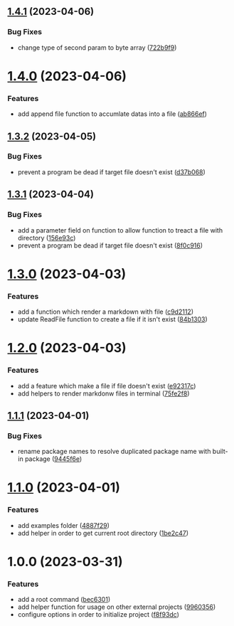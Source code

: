 ## [1.4.1](https://github.com/mindulle/misc/compare/v1.4.0...v1.4.1) (2023-04-06)


### Bug Fixes

* change type of second param to byte array ([722b9f9](https://github.com/mindulle/misc/commit/722b9f9500186df4a75ee69e59ff3ebd0a002979))

# [1.4.0](https://github.com/mindulle/misc/compare/v1.3.2...v1.4.0) (2023-04-06)


### Features

* add append file function to accumlate datas into a file ([ab866ef](https://github.com/mindulle/misc/commit/ab866ef6893ae04d062b8915d734cfa7e9ed68f9))

## [1.3.2](https://github.com/mindulle/misc/compare/v1.3.1...v1.3.2) (2023-04-05)


### Bug Fixes

* prevent a program be dead if target file doesn't exist ([d37b068](https://github.com/mindulle/misc/commit/d37b06822485685cca63d4c57f09404baedb9333))

## [1.3.1](https://github.com/mindulle/misc/compare/v1.3.0...v1.3.1) (2023-04-04)


### Bug Fixes

* add a parameter field on function to allow function to treact a file with directory ([156e93c](https://github.com/mindulle/misc/commit/156e93c2b924ade5613c51536c831e22b0a28a1a))
* prevent a program be dead if target file doesn't exist ([8f0c916](https://github.com/mindulle/misc/commit/8f0c916b52c7dd13826899ba8e4879accd2c6072))

# [1.3.0](https://github.com/mindulle/misc/compare/v1.2.0...v1.3.0) (2023-04-03)


### Features

* add a function which render a markdown with file ([c9d2112](https://github.com/mindulle/misc/commit/c9d2112c0cc929fe390e8c16590245a9af5e558f))
* update ReadFile function to create a file if it isn't exist ([84b1303](https://github.com/mindulle/misc/commit/84b1303a05092b216c4dfada9f980a6ca7545e2c))

# [1.2.0](https://github.com/mindulle/misc/compare/v1.1.1...v1.2.0) (2023-04-03)


### Features

* add a feature which make a file if file doesn't exist ([e92317c](https://github.com/mindulle/misc/commit/e92317cb2f0e177269d9d911f395d1698d572f52))
* add helpers to render markdonw files in terminal ([75fe2f8](https://github.com/mindulle/misc/commit/75fe2f836b404cec43655d4aaf347e11a23cfa90))

## [1.1.1](https://github.com/mindulle/misc/compare/v1.1.0...v1.1.1) (2023-04-01)


### Bug Fixes

* rename package names to resolve duplicated package name with built-in package ([9445f6e](https://github.com/mindulle/misc/commit/9445f6ebb763d0851c10ecd86b0c4f7cff421f76))

# [1.1.0](https://github.com/mindulle/misc/compare/v1.0.1...v1.1.0) (2023-04-01)


### Features

* add examples folder ([4887f29](https://github.com/mindulle/misc/commit/4887f29c0045b7c9f3ae3baedac1773313527e25))
* add helper in order to get current root directory ([1be2c47](https://github.com/mindulle/misc/commit/1be2c475eeb8668f1f9c3ddcbf9054cf79294f25))

# 1.0.0 (2023-03-31)


### Features

* add a root command ([bec6301](https://github.com/mindulle/misc/commit/bec63019c8962566a4820e698a32e51357058868))
* add helper function for usage on other external projects ([9960356](https://github.com/mindulle/misc/commit/996035635e1b55bf2f979f374f2ebbd86ceb24c8))
* configure options in order to initialize project ([f8f93dc](https://github.com/mindulle/misc/commit/f8f93dc1c30aff47ef739432a3bed789c840ad3a))
